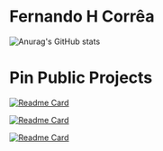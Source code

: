 # Fernando H Corrêa
![Anurag's GitHub stats](https://github-readme-stats.vercel.app/api?username=fernandohcorrea&show_icons=true&count_private=true&theme=tokyonight)

# Pin Public Projects
[![Readme Card](https://github-readme-stats.vercel.app/api/pin/?username=fernandohcorrea&theme=tokyonight&&repo=websocket-chat)](https://github.com/fernandohcorrea/websocket-chat)

[![Readme Card](https://github-readme-stats.vercel.app/api/pin/?username=fernandohcorrea&theme=tokyonight&&repo=FWGame)](https://github.com/fernandohcorrea/FWGame)

[![Readme Card](https://github-readme-stats.vercel.app/api/pin/?username=fernandohcorrea&theme=tokyonight&&repo=rpjs_meetup_3_projeto)](https://github.com/fernandohcorrea/rpjs_meetup_3_projeto)

<!--
# Langs
[![Top Langs](https://github-readme-stats.vercel.app/api/top-langs/?username=fernandohcorrea&theme=tokyonigh&layout=compact)](https://github.com/fernandohcorrea)

-->
